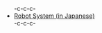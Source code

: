 <ul>-c-c-c- <li><a href="https://lab.ueda.asia/?page_id=169">Robot System (in Japanese)</a></li>-c-c-c-</ul>
